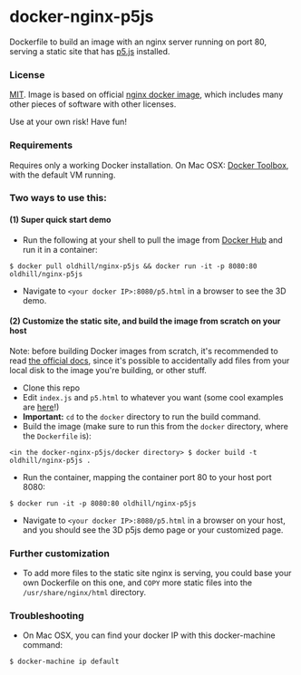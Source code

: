 # docker-nginx-p5js

Dockerfile to build an image with an nginx server running on port 80, serving a static site that has [p5.js](https://p5js.org/) installed.

### License
[MIT](https://github.com/oldhill/docker-nginx-p5js/blob/master/LICENSE). Image is based on official [nginx docker image](https://hub.docker.com/_/nginx/), which includes many other pieces of software with other licenses.

Use at your own risk! Have fun!

### Requirements

Requires only a working Docker installation. On Mac OSX: [Docker Toolbox](https://www.docker.com/products/docker-toolbox), with the default VM running.

### Two ways to use this:

#### (1) Super quick start demo
- Run the following at your shell to pull the image from [Docker Hub](https://hub.docker.com/r/oldhill/nginx-p5js/) and run it in a container:
```
$ docker pull oldhill/nginx-p5js && docker run -it -p 8080:80 oldhill/nginx-p5js
```
- Navigate to `<your docker IP>:8080/p5.html` in a browser to see the 3D demo.

#### (2) Customize the static site, and build the image from scratch on your host

Note: before building Docker images from scratch, it's recommended to read [the official docs](https://docs.docker.com/engine/reference/builder/), since it's possible to accidentally add files from your local disk to the image you're building, or other stuff.
- Clone this repo
- Edit `index.js` and `p5.html` to whatever you want (some cool examples are [here](https://p5js.org/examples/)!)
- **Important:** `cd` to the `docker` directory to run the build command.
- Build the image (make sure to run this from the `docker` directory, where the `Dockerfile` is):
```
<in the docker-nginx-p5js/docker directory> $ docker build -t oldhill/nginx-p5js .
```
- Run the container, mapping the container port 80 to your host port 8080:
```
$ docker run -it -p 8080:80 oldhill/nginx-p5js
```
- Navigate to `<your docker IP>:8080/p5.html` in a browser on your host, and you should see the 3D p5js demo page or your customized page.

### Further customization

- To add more files to the static site nginx is serving, you could base your own Dockerfile on this one, and `COPY` more static files into the `/usr/share/nginx/html` directory.

### Troubleshooting

- On Mac OSX, you can find your docker IP with this docker-machine command:
```
$ docker-machine ip default
```
